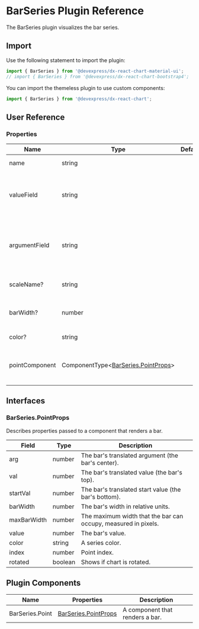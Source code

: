 # BarSeries Plugin Reference

The BarSeries plugin visualizes the bar series.

## Import

Use the following statement to import the plugin:

```js
import { BarSeries } from '@devexpress/dx-react-chart-material-ui';
// import { BarSeries } from '@devexpress/dx-react-chart-bootstrap4';
```

You can import the themeless plugin to use custom components:

```js
import { BarSeries } from '@devexpress/dx-react-chart';
```

## User Reference

### Properties

Name | Type | Default | Description
-----|------|---------|------------
name | string | | The series name.
valueField | string | | The name of a data field that provides series point values.
argumentField | string | | The name of a data field that provides series point argument values.
scaleName? | string | | An associated scale.
barWidth? | number | | The bar width in relative units.
color? | string | | The series color.
pointComponent | ComponentType&lt;[BarSeries.PointProps](#barseriespointprops)&gt; | | A component that renders a bar.

## Interfaces

### BarSeries.PointProps

Describes properties passed to a component that renders a bar.

Field | Type | Description
------|------|------------
arg | number | The bar's translated argument (the bar's center).
val | number | The bar's translated value (the bar's top).
startVal | number | The bar's translated start value (the bar's bottom).
barWidth | number | The bar's width in relative units.
maxBarWidth | number | The maximum width that the bar can occupy, measured in pixels.
value | number | The bar's value.
color | string | A series color.
index | number | Point index.
rotated | boolean | Shows if chart is rotated.

## Plugin Components

Name | Properties | Description
-----|------------|------------
BarSeries.Point | [BarSeries.PointProps](#barseriespointprops) | A component that renders a bar.
